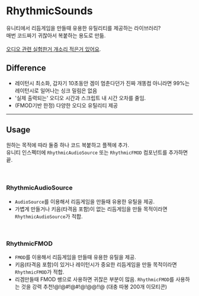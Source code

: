 # RhythmicSounds
유니티에서 리듬게임을 만들때 유용한 유틸리티를 제공하는 라이브러리?    
매번 코드짜기 귀찮아서 복붙하는 용도로 만듦.   
<br>
[오디오 관련 실험한거 개소리 적은거 있어요](https://github.com/NoBrain0917/RhythmicSounds/blob/main/note.md). 
<br>

## Difference
 - 레이턴시 최소화, 갑자기 10초동안 겜이 멈춘다던가 진짜 개똥컴 아니라면 99%는 레이턴시로 일어나는 싱크 밀림은 없음
 - '실제 출력되는' 오디오 시간과 스크립트 내 시간 오차를 줄임.
 - (FMOD기반 한정) 다양한 오디오 유틸리티 제공

----

## Usage
원하는 목적에 따라 둘중 하나 코드 복붙하고 플젝에 추가.    
유니티 인스펙터에 `RhythmicAudioSource` 또는 `RhythmicFMOD` 컴포넌트를 추가하면 끝.      
<br>
<br>

### RhythmicAudioSource
- `AudioSource`를 이용해서 리듬게임을 만들때 유용한 유틸을 제공.   
- 가볍게 만들거나 키음(타격음 포함)이 없는 리듬게임을 만들 목적이라면 `RhythmicAudioSource`가 적합.
<br>


### RhythmicFMOD
- `FMOD`를 이용해서 리듬게임을 만들때 유용한 유틸을 제공.  
- 키음(타격음 포함)이 있거나 레이턴시가 중요한 리듬게임을 만들 목적이라면 `RhythmicFMOD`가 적합.
- 리겜만들때 FMOD 쌩으로 사용하면 귀찮은 부분이 많음. `RhythmicFMOD`를 사용하는 것을 강력 추천!@!@#!@#!@!@@!!@ (대충 따봉 200개 이모티콘)


